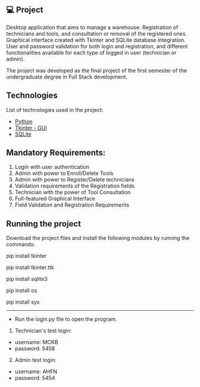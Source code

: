 <p align="center">

 ## 💻 Project

Desktop application that aims to manage a warehouse. Registration of technicians and tools, and consultation or removal of the registered ones.
Graphical interface created with Tkinter and SQLite database integration.
User and password validation for both login and registration, and different functionalities available for each type of logged in user (technician or admin).

The project was developed as the final project of the first semester of the undergraduate degree in Full Stack development.
</p>

## Technologies

List of technologies used in the project:

- [Python](https://www.python.org/)
- [Tkinter - GUI](https://docs.python.org/3/library/tkinter.html)
- [SQLite](https://www.sqlite.org/index.html)

## Mandatory Requirements:

1. Login with user authentication
2. Admin with power to Enroll/Delete Tools
3. Admin with power to Register/Delete technicians
4. Validation requirements of the Registration fields
5. Technician with the power of Tool Consultation
6. Full-featured Graphical Interface
7. Field Validation and Registration Requirements


## Running the project
Download the project files and install the following modules by running the commands:

pip install tkinter

pip install tkinter.ttk

pip install sqlite3

pip install os

pip install sys

--------------------------------------------------
- Run the login.py file to open the program.

1. Technician's test login:
- username:  MCKB
- password: 5458


2. Admin test login:
- username: AHFN
- password: 5454

